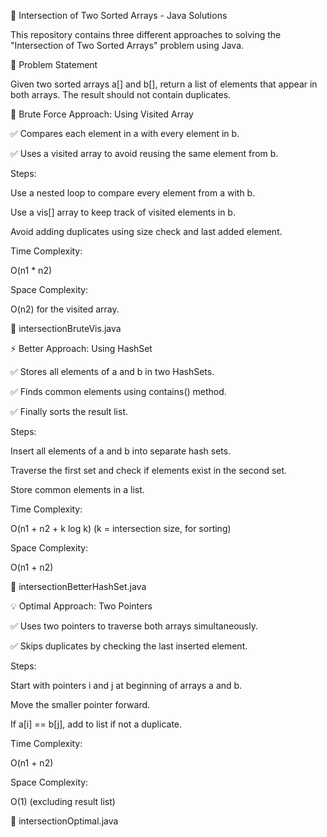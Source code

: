 🧠 Intersection of Two Sorted Arrays - Java Solutions

This repository contains three different approaches to solving the "Intersection of Two Sorted Arrays" problem using Java.

🚀 Problem Statement

Given two sorted arrays a[] and b[], return a list of elements that appear in both arrays. The result should not contain duplicates.

📂 Brute Force Approach: Using Visited Array

✅ Compares each element in a with every element in b.

✅ Uses a visited array to avoid reusing the same element from b.

Steps:

Use a nested loop to compare every element from a with b.

Use a vis[] array to keep track of visited elements in b.

Avoid adding duplicates using size check and last added element.

Time Complexity:

O(n1 * n2)

Space Complexity:

O(n2) for the visited array.

📄 intersectionBruteVis.java

⚡ Better Approach: Using HashSet

✅ Stores all elements of a and b in two HashSets.

✅ Finds common elements using contains() method.

✅ Finally sorts the result list.

Steps:

Insert all elements of a and b into separate hash sets.

Traverse the first set and check if elements exist in the second set.

Store common elements in a list.

Time Complexity:

O(n1 + n2 + k log k) (k = intersection size, for sorting)

Space Complexity:

O(n1 + n2)

📄 intersectionBetterHashSet.java

💡 Optimal Approach: Two Pointers

✅ Uses two pointers to traverse both arrays simultaneously.

✅ Skips duplicates by checking the last inserted element.

Steps:

Start with pointers i and j at beginning of arrays a and b.

Move the smaller pointer forward.

If a[i] == b[j], add to list if not a duplicate.

Time Complexity:

O(n1 + n2)

Space Complexity:

O(1) (excluding result list)

📄 intersectionOptimal.java
